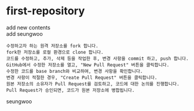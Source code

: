 # first-repository
add new contents  
add seungwoo  
```
수정하고자 하는 원격 저장소를 fork 합니다.
fork한 저장소를 로컬 환경으로 clone 합니다.
코드를 수정하고, 추가, 삭제 등을 작업한 후, 변경 사항을 commit 하고, push 합니다.
GitHub에서 수정한 저장소를 열고, "New Pull Request" 버튼을 클릭합니다.
수정한 코드를 base branch와 비교하여, 변경 사항을 확인합니다.
변경 사항이 적절한 경우, "Create Pull Request" 버튼을 클릭합니다.
원본 저장소의 소유자가 Pull Request를 검토하고, 코드에 대한 논의를 진행합니다.
Pull Request가 승인되면, 코드가 원본 저장소에 병합됩니다.
```
seungwoo  
